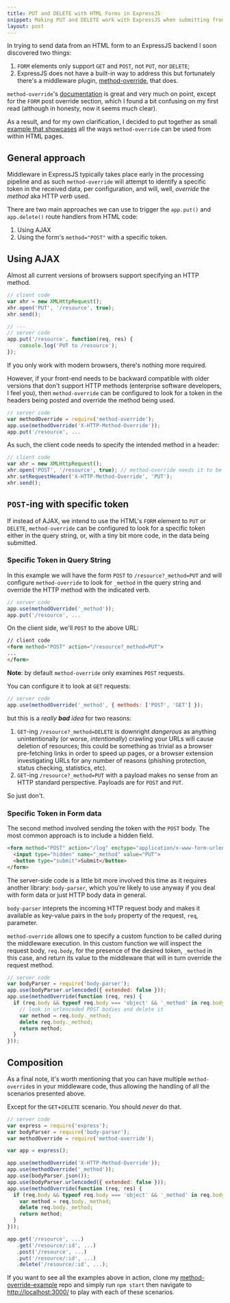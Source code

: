 ```yaml
---
title: PUT and DELETE with HTML Forms in ExpressJS
snippet: Making PUT and DELETE work with ExpressJS when submitting from HTML pages.
layout: post
---
```


In trying to send data from an HTML form to an ExpressJS backend
I soon discovered two things:

1. `FORM` elements only support `GET` and `POST`, not `PUT`, nor `DELETE`;
2. ExpressJS does not have a built-in way to address this
   but fortunately there's a middleware plugin,
   [method-override], that does.

`method-override`'s [documentation][moreadme] is great and very much
on point, except for the `FORM` post override section,
which I found a bit confusing on my first read (although in
honesty, now it seems much clear).

As a result, and for my own clarification, I decided to put together
as small [example that showcases][example] all the ways `method-override`
can be used from within HTML pages.

## General approach

Middleware in ExpressJS typically takes place early in the
processing pipeline and as such `method-override` will
attempt to identify a specific token in the received data,
per configuration, and will, well, *override* the *method*
aka HTTP *verb* used.

There are two main approaches we can use to trigger the `app.put()`
and `app.delete()` route handlers from HTML code:

1. Using AJAX
2. Using the form's `method="POST"` with a specific token.

## Using AJAX

Almost all current versions of browsers support specifying an HTTP method.

```js
// client code
var xhr = new XMLHttpRequest();
xhr.open('PUT', '/resource', true);
xhr.send();

// ---
// server code
app.put('/resource', function(req, res) {
    console.log('PUT to /resource');
});
```

If you only work with modern browsers, there's nothing more required.

However, if your front-end needs to be backward compatible with older
versions that don't support HTTP methods (enterprise software developers,
I feel you), then `method-override` can be configured to look for a token in the
headers being posted and override the method being used.

```js
// server code
var methodOverride = require('method-override');
app.use(methodOverride('X-HTTP-Method-Override'));
app.put('/resource', ...
```

As such, the client code needs to specify the intended method in a header:

```js
// client code
var xhr = new XMLHttpRequest();
xhr.open('POST', '/resource', true); // method-override needs it to be POST
xhr.setRequestHeader('X-HTTP-Method-Override', 'PUT');
xhr.send();
```

## `POST`-ing with specific token

If instead of AJAX, we intend to use the HTML's `FORM` element
to `PUT` or `DELETE`, `method-override` can be configured to
look for a specific token either in the query string, or,
with a tiny bit more code, in the data being submitted.

### Specific Token in Query String

In this example we will have the form `POST` to
`/resource?_method=PUT` and will configure `method-override`
to look for `_method` in the query string and override
the HTTP method with the indicated verb.

```js
// server code
app.use(methodOverride('_method'));
app.put('/resource', ...
```

On the client side, we'll `POST` to the above URL:

```html
// client code
<form method="POST" action="/resource?_method=PUT">
...
</form>
```

**Note**: by default `method-override` only examines `POST` requests.

You can configure it to look at `GET` requests:

```js
// server code
app.use(methodOverride('_method', { methods: ['POST', 'GET'] });
```

but this is a *really **bad** idea* for two reasons:

1. `GET`-ing `/resource?_method=DELETE` is downright *dangerous* as anything
   unintentionally (or worse, *intentionally*) crawling your URLs
   will cause deletion of resources; this could be something
   as trivial as a browser pre-fetching links in order to speed up pages,
   or a browser extension investigating URLs for any number of reasons
   (phishing protection, status checking, statistics, etc).
2. `GET`-ing `/resource?_method=PUT` with a payload makes no sense
   from an HTTP standard perspective. Payloads are for `POST` and `PUT`.

So just don't.

### Specific Token in Form data

The second method involved sending the token with the `POST` body.
The most common approach is to include a hidden field.

```html
<form method="POST" action="/log" enctype="application/x-www-form-urlencoded">
  <input type="hidden" name="_method" value="PUT">
  <button type="submit">Submit</button>
</form>
```

The server-side code is a little bit more involved this time as it requires
another library: `body-parser`, which you're likely to use anyway if you
deal with form data or just HTTP body data in general.

`body-parser` inteprets the incoming HTTP request body and makes it
available as key-value pairs in the `body` property of the
request, `req`, parameter.

`method-override` allows one to specify a custom function to be called
during the middleware execution. In this custom function we will inspect
the request body, `req.body`, for the presence of the desired token, `_method`
in this case, and return its value to the middleware that will in turn override
the request method.

```js
// server code
var bodyParser = require('body-parser');
app.use(bodyParser.urlencoded({ extended: false }));
app.use(methodOverride(function (req, res) {
  if (req.body && typeof req.body === 'object' && '_method' in req.body) {
    // look in urlencoded POST bodies and delete it
    var method = req.body._method;
    delete req.body._method;
    return method;
  }
}));
```

## Composition

As a final note, it's worth mentioning that you can have multiple
`method-override`s in your middleware code, thus allowing the handling
of all the scenarios presented above.

Except for the `GET`+`DELETE` scenario. You should *never* do that.

```js
// server code
var express = require('express');
var bodyParser = require('body-parser');
var methodOverride = require('method-override');

var app = express();

app.use(methodOverride('X-HTTP-Method-Override'));
app.use(methodOverride('_method'));
app.use(bodyParser.json());
app.use(bodyParser.urlencoded({ extended: false }));
app.use(methodOverride(function (req, res) {
  if (req.body && typeof req.body === 'object' && '_method' in req.body) {
    var method = req.body._method;
    delete req.body._method;
    return method;
  }
}));

app.get('/resource', ...)
   .get('/resource/:id', ...)
   .post('/resource', ...)
   .put('/resource/:id', ...)
   .delete('/resource/:id', ...);
```

If you want to see all the examples above in action,
clone my [method-override-example][example] repo
and simply run `npm start` then navigate to <http://localhost:3000/>
to play with each of these scenarios.

[method-override]: https://github.com/expressjs/method-override
[example]: https://github.com/philipmat/method-override-examples
[moreadme]: https://github.com/expressjs/method-override/blob/master/README.md